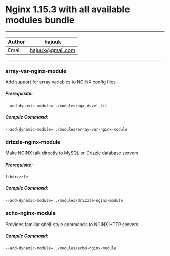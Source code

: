 # Nginx 1.15.3 with all available modules bundle

****

|Author|hajuuk|
|---|---|
|Email|hajuuk@gmail.com|

****
### array-var-nginx-module
Add support for array variables to NGINX config files

##### Prerequisite:
    --add-dynamic-module=../modules/ngx_devel_kit

##### Compile Command:
    --add-dynamic-module=../modules/array-var-nginx-module

### drizzle-nginx-module
Make NGINX talk directly to MySQL or Drizzle database servers

##### Prerequisite:
    libdrizzle

##### Compile Command:
    --add-dynamic-module=../modules/drizzle-nginx-module
    
### echo-nginx-module
Provides familiar shell-style commands to NGINX HTTP servers

##### Compile Command:
    --add-dynamic-module=../modules/echo-nginx-module
